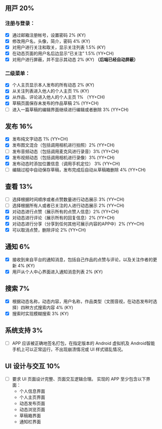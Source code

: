 ## ⽤⼾ 20%
### 注册与登录：
- [x] 通过邮箱注册帐号，设置密码 2% (KY)
- [x] 修改用户名，头像，简介，密码 4% (KY)
- [x] 对用户进行关注和取关，显示关注列表 1.5% (KY)
- [x] 在动态页面的用户名后边显示“已关注” 1.5% (YY+CH)
- [x] 对用户进行屏蔽，并不显示其动态 2% (KY) **（后端已经自动屏蔽）**
### 二级菜单：
- [x] 个人主页显示本人发布的所有动态 2% (KY)
- [x] 从关注列表进⼊他⼈的个人主⻚ 1% (KY)
- [x] 从作品、评论进入他人的个人主页 1% （YY+CH)
- [x] 草稿页面保存未发布的作品草稿 2% (YY+CH)
- [ ] 进⼊⼀篇草稿的编辑界⾯继续进行编辑或者删除 3% (YY+CH)

## 发布 16%
- [x] 发布纯文字动态 1% (YY+CH)
- [x] 发布图文混合（包括调用相机进行拍照）2% (YY+CH)
- [ ] 发布音频动态（包括调用麦克风进行录音）3% (YY+CH)
- [x] 发布视频动态（包括调用相机进行录像）3% (YY+CH)
- [x] 发布动态时添加位置信息（调用手机定位） 3% (YY+CH)
- [ ] 编辑过程中⾃动保存草稿，发布完成后自动从草稿箱删除 4% (YY+CH)

## 查看 13%
- [ ] 选择根据时间顺序或者点赞数量进行动态展示 3% (YY+CH)
- [ ] 选择根据所有人或者已关注的人进行动态展示 2% (YY+CH)
- [x] 对动态进行点赞（展示所有的点赞人信息）2% (YY+CH)
- [x] 对动态进行评论（展示所有的回复信息）2% (YY+CH)
- [x] 对动态进行分享（分享到任何其他可展示内容的APP中）2% (YY+CH)
- [x] 可以取消点赞，删除评论 2% (YY+CH)

## 通知 6%
- [x] 接收到来⾃平台的通知消息，包括⾃⼰作品的点赞与评论，以及关注作者的更新 4% (KY)
- [x] ⽤⼾从个⼈中⼼界⾯进⼊通知消息列表 2% (KY)

## 搜索 7%
- [x] 根据动态名称，动态内容，用户名称，作品类型（文图音视，在动态发布时选择）四种方式搜索内容 4% (KY)
- [x] 搜索时实现模糊搜索 3% (KY)

## 系统支持 3%
- [ ] APP 应该被正确地签名打包，在指定版本的 Android 虚拟机及 Android智能手机上可以正常运行，不出现崩溃情况或 UI 样式错乱情况。

## UI 设计与交互 10%
- [ ] 要求 UI 页面设计完整、页面交互逻辑合理。 实现的 APP 至少包含以下界面：
  - 个人信息界面
  - 个人主页界面
  - 动态发布页面
  - 动态浏览页面
  - 草稿箱界面
  - 通知栏界面
